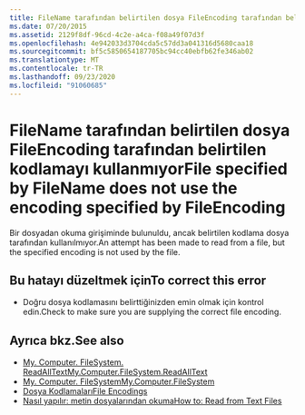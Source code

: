 ```yaml
---
title: FileName tarafından belirtilen dosya FileEncoding tarafından belirtilen kodlamayı kullanmıyor
ms.date: 07/20/2015
ms.assetid: 2129f8df-96cd-4c2e-a4ca-f08a49f07d3f
ms.openlocfilehash: 4e942033d3704cda5c57dd3a041316d5680caa18
ms.sourcegitcommit: bf5c5850654187705bc94cc40ebfb62fe346ab02
ms.translationtype: MT
ms.contentlocale: tr-TR
ms.lasthandoff: 09/23/2020
ms.locfileid: "91060685"
---
```

# <a name="file-specified-by-filename-does-not-use-the-encoding-specified-by-fileencoding"></a><span data-ttu-id="449d4-102">FileName tarafından belirtilen dosya FileEncoding tarafından belirtilen kodlamayı kullanmıyor</span><span class="sxs-lookup"><span data-stu-id="449d4-102">File specified by FileName does not use the encoding specified by FileEncoding</span></span>

<span data-ttu-id="449d4-103">Bir dosyadan okuma girişiminde bulunuldu, ancak belirtilen kodlama dosya tarafından kullanılmıyor.</span><span class="sxs-lookup"><span data-stu-id="449d4-103">An attempt has been made to read from a file, but the specified encoding is not used by the file.</span></span>  
  
## <a name="to-correct-this-error"></a><span data-ttu-id="449d4-104">Bu hatayı düzeltmek için</span><span class="sxs-lookup"><span data-stu-id="449d4-104">To correct this error</span></span>  
  
- <span data-ttu-id="449d4-105">Doğru dosya kodlamasını belirttiğinizden emin olmak için kontrol edin.</span><span class="sxs-lookup"><span data-stu-id="449d4-105">Check to make sure you are supplying the correct file encoding.</span></span>  
  
## <a name="see-also"></a><span data-ttu-id="449d4-106">Ayrıca bkz.</span><span class="sxs-lookup"><span data-stu-id="449d4-106">See also</span></span>

- [<span data-ttu-id="449d4-107">My. Computer. FileSystem. ReadAllText</span><span class="sxs-lookup"><span data-stu-id="449d4-107">My.Computer.FileSystem.ReadAllText</span></span>](xref:Microsoft.VisualBasic.FileIO.FileSystem.ReadAllText%2A)
- [<span data-ttu-id="449d4-108">My. Computer. FileSystem</span><span class="sxs-lookup"><span data-stu-id="449d4-108">My.Computer.FileSystem</span></span>](xref:Microsoft.VisualBasic.FileIO.FileSystem)
- [<span data-ttu-id="449d4-109">Dosya Kodlamaları</span><span class="sxs-lookup"><span data-stu-id="449d4-109">File Encodings</span></span>](../developing-apps/programming/drives-directories-files/file-encodings.md)
- [<span data-ttu-id="449d4-110">Nasıl yapılır: metin dosyalarından okuma</span><span class="sxs-lookup"><span data-stu-id="449d4-110">How to: Read from Text Files</span></span>](../developing-apps/programming/drives-directories-files/how-to-read-from-text-files.md)
